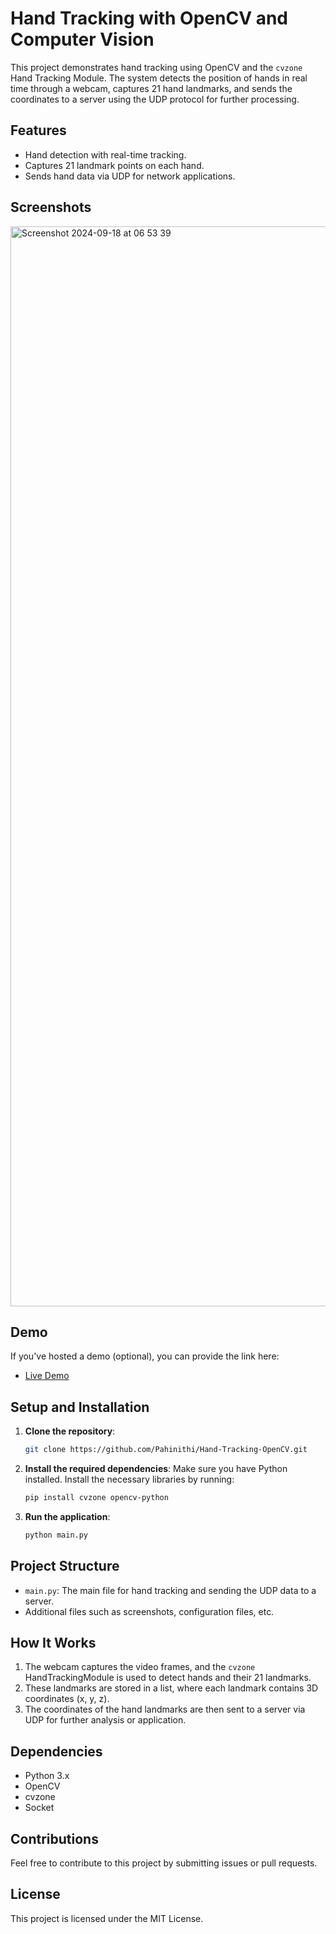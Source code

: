 # Hand Tracking with OpenCV and Computer Vision

This project demonstrates hand tracking using OpenCV and the `cvzone` Hand Tracking Module. The system detects the position of hands in real time through a webcam, captures 21 hand landmarks, and sends the coordinates to a server using the UDP protocol for further processing.

## Features

- Hand detection with real-time tracking.
- Captures 21 landmark points on each hand.
- Sends hand data via UDP for network applications.

## Screenshots

<img width="1728" alt="Screenshot 2024-09-18 at 06 53 39" src="https://github.com/user-attachments/assets/b2112900-c7e6-453a-b2fd-c5dab1636759">


## Demo

If you've hosted a demo (optional), you can provide the link here:

- [Live Demo](demo_link_if_available)

## Setup and Installation

1. **Clone the repository**:
    ```bash
    git clone https://github.com/Pahinithi/Hand-Tracking-OpenCV.git
    ```

2. **Install the required dependencies**:
    Make sure you have Python installed. Install the necessary libraries by running:
    ```bash
    pip install cvzone opencv-python
    ```

3. **Run the application**:
    ```bash
    python main.py
    ```

## Project Structure

- `main.py`: The main file for hand tracking and sending the UDP data to a server.
- Additional files such as screenshots, configuration files, etc.

## How It Works

1. The webcam captures the video frames, and the `cvzone` HandTrackingModule is used to detect hands and their 21 landmarks.
2. These landmarks are stored in a list, where each landmark contains 3D coordinates (x, y, z).
3. The coordinates of the hand landmarks are then sent to a server via UDP for further analysis or application.

## Dependencies

- Python 3.x
- OpenCV
- cvzone
- Socket



## Contributions

Feel free to contribute to this project by submitting issues or pull requests.

## License

This project is licensed under the MIT License.
